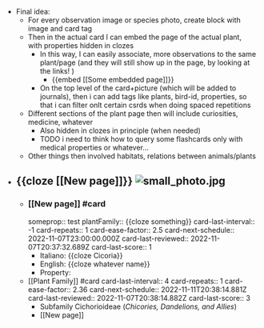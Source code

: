 - Final idea:
	- For every observation image or species photo, create block with image and card tag
	- Then in the actual card I can embed the page of the actual plant, with properties hidden in clozes
		- In this way, I can easily associate, more observations to the same plant/page (and they will still show up in the page, by looking at the links! )
			- {{embed [[Some embedded page]]}}
		- On the top level of the card+picture (which will be added to journals), then i can add tags like plants, bird-id, properties, so that i can filter onlt certain csrds when doing spaced repetitions
	- Different sections of the plant page then will include curiosities, medicine, whatever
		- Also hidden in clozes in principle (when needed)
		- TODO i need to think how to query some flashcards only with medical properties or whatever…
	- Other things then involved habitats, relations between animals/plants
- {{cloze [[New page]]}} ![small_photo.jpg](../assets/small_photo_1667337823683_0.jpg)
	-
	- ### [[New page]] #card
	  someprop:: test
	  plantFamily:: {{cloze something}}
	  card-last-interval:: -1
	  card-repeats:: 1
	  card-ease-factor:: 2.5
	  card-next-schedule:: 2022-11-07T23:00:00.000Z
	  card-last-reviewed:: 2022-11-07T20:37:32.689Z
	  card-last-score:: 1
		- Italiano: {{cloze Cicoria}}
		- English: {{cloze whatever name}}
		- Property:
	- [[Plant Family]] #card
	  card-last-interval:: 4
	  card-repeats:: 1
	  card-ease-factor:: 2.36
	  card-next-schedule:: 2022-11-11T20:38:14.881Z
	  card-last-reviewed:: 2022-11-07T20:38:14.882Z
	  card-last-score:: 3
		- Subfamily Cichorioideae (*Chicories, Dandelions, and Allies*)
		- [[New page]]